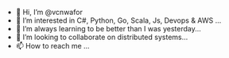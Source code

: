 - 👋 Hi, I’m @vcnwafor
- 👀 I’m interested in C#, Python, Go, Scala, Js, Devops & AWS ...
- 🌱 I’m always learning to be better than I was yesterday...
- 💞️ I’m looking to collaborate on distributed systems...
- 📫 How to reach me ...

<!---
vcnwafor/vcnwafor is a ✨ special ✨ repository because its `README.md` (this file) appears on your GitHub profile.
You can click the Preview link to take a look at your changes.
--->
